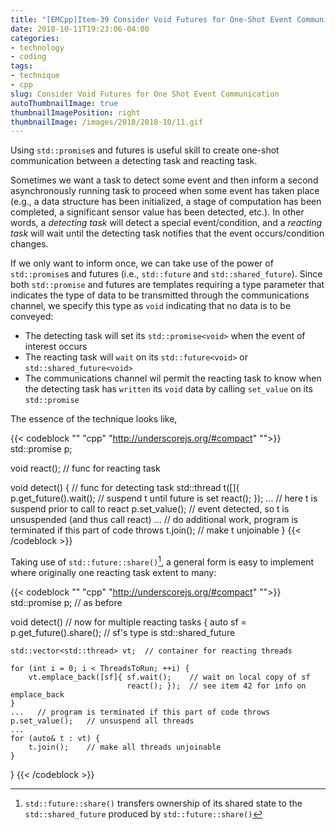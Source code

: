```yaml
---
title: "[EMCpp]Item-39 Consider Void Futures for One-Shot Event Communication"
date: 2018-10-11T19:23:06-04:00
categories:
- technology
- coding
tags:
- technique
- cpp
slug: Consider Void Futures for One Shot Event Communication
autoThumbnailImage: true
thumbnailImagePosition: right
thumbnailImage: /images/2018/2018-10/11.gif
---
```


Using `std::promise`s and futures is useful skill to create one-shot communication between a detecting task and reacting task.
<!--more-->

Sometimes we want a task to detect some event and then inform a second asynchronously running task to proceed when some event has taken place (e.g., a data structure has been initialized, a stage of computation has been completed, a significant sensor value has been detected, etc.). In other words, a _detecting task_ will detect a special event/condition, and a _reacting task_ will wait until the detecting task notifies that the event occurs/condition changes.

If we only want to inform once, we can take use of the power of `std::promise`s and futures (i.e., `std::future` and `std::shared_future`). Since both `std::promise` and futures are templates requiring a type parameter that indicates the type of data to be transmitted through the communications channel, we specify this type as `void` indicating that no data is to be conveyed:

* The detecting task will set its `std::promise<void>` when the event of interest occurs
* The reacting task will `wait` on its `std::future<void>` or `std::shared_future<void>`
* The communications channel wil permit the reacting task to know when the detecting task has `written` its `void` data by calling `set_value` on its `std::promise`

The essence of the technique looks like,

{{< codeblock "" "cpp"  "http://underscorejs.org/#compact" "">}}
std::promise<void> p;

void react();     // func for reacting task

void detect() {   // func for detecting task
    std::thread t([]{
        p.get_future().wait();  // suspend t until future is set
        react();
    });
    ...  // here t is suspend prior to call to react
    p.set_value();  // event detected, so t is unsuspended (and thus call react)
    ...   // do additional work, program is terminated if this part of code throws
    t.join();   // make t unjoinable
}
{{< /codeblock >}}

Taking use of `std::future::share()`[^1], a general form is easy to implement where originally one reacting task extent to many: 

{{< codeblock "" "cpp"  "http://underscorejs.org/#compact" "">}}
std::promise<void> p;  // as before

void detect()  // now for multiple reacting tasks
{
    auto sf = p.get_future().share();  // sf's type is std::shared_future<void>

    std::vector<std::thread> vt;  // container for reacting threads

    for (int i = 0; i < ThreadsToRun; ++i) {
        vt.emplace_back([sf]{ sf.wait();    // wait on local copy of sf
                              react(); });  // see item 42 for info on emplace_back
    }
    ...   // program is terminated if this part of code throws
    p.set_value();   // unsuspend all threads
    ...
    for (auto& t : vt) {  
        t.join();    // make all threads unjoinable
    }
}
{{< /codeblock >}}

[^1]: `std::future::share()` transfers ownership of its shared state to the `std::shared_future` produced by `std::future::share()`
